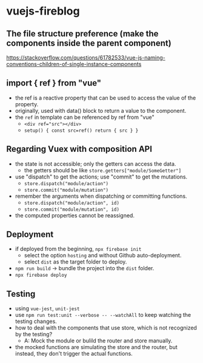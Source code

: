 # vuejs-fireblog

## The file structure preference (make the components inside the parent component)
https://stackoverflow.com/questions/61782533/vue-js-naming-conventions-children-of-single-instance-components

## import { ref } from "vue"
- the ref is a reactive property that can be used to access the value of the property.
- originally, used with data() block to return a value to the component.
- the `ref` in template can be referenced by ref from "vue"
  - `<div ref="src"></div>`
  - `setup() { const src=ref() return { src } }`

## Regarding Vuex with composition API
- the state is not accessible; only the getters can access the data.
  - the getters should be like `store.getters["module/SomeGetter"]`
- use "dispatch" to get the actions; use "commit" to get the mutations.
  - `store.dispatch("module/action")`
  - `store.commit("module/mutation")`
- remember the arguments when dispatching or committing functions.
  - `store.dispatch("module/action", id)`
  - `store.commit("module/mutation", id)`
- the computed properties cannot be reassigned.

## Deployment
- if deployed from the beginning, `npx firebase init`
  - select the option `hosting` and without Github auto-deployment.
  - select `dist` as the target folder to deploy.
- `npm run build`  -> bundle the project into the `dist` folder.
- `npx firebase deploy`

## Testing
- using `vue-jest`, `unit-jest`
- use `npm run test:unit --verbose -- --watchAll` to keep watching the testing changes.
- how to deal with the components that use store, which is not recognized by the testing?
  - A: Mock the module or bulild the router and store manually.
- the mocked functions are simulating the store and the router, but instead, they don't
trigger the actual functions.